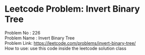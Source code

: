 # Leetcode Problem: Invert Binary Tree
Problem No : 226<br/>
Problem Name : Invert Binary Tree<br/>
Problem Link: https://leetcode.com/problems/invert-binary-tree/<br/>
How to use: use this code inside the leetcode solution class
